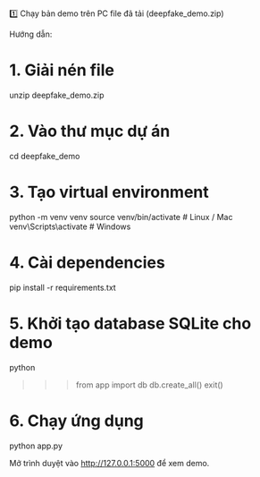 1️⃣ Chạy bản demo trên PC
 file đã tải (deepfake_demo.zip)

Hướng dẫn:


# 1. Giải nén file
unzip deepfake_demo.zip

# 2. Vào thư mục dự án
cd deepfake_demo

# 3. Tạo virtual environment
python -m venv venv
source venv/bin/activate      # Linux / Mac
venv\Scripts\activate         # Windows

# 4. Cài dependencies
pip install -r requirements.txt

# 5. Khởi tạo database SQLite cho demo
python
>>> from app import db
>>> db.create_all()
>>> exit()

# 6. Chạy ứng dụng
python app.py

Mở trình duyệt vào http://127.0.0.1:5000 để xem demo.
